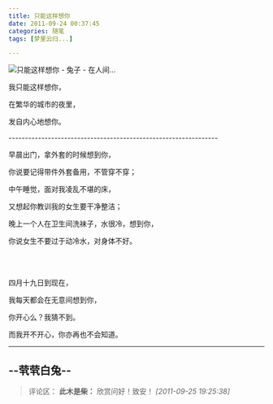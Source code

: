 ```yaml
---
title: 只能这样想你
date: 2011-09-24 00:37:45
categories: 随笔
tags: [梦里云归...]

---
```

![只能这样想你 - 兔子 - 在人间...](2876674261999863832.jpg)

我只能这样想你，

在繁华的城市的夜里，

发自内心地想你。

---------------------------------------------------------------- 

早晨出门，拿外套的时候想到你，

你说要记得带件外套备用，不管穿不穿；

中午睡觉，面对我凌乱不堪的床，

又想起你教训我的女生要干净整洁；

晚上一个人在卫生间洗袜子，水很冷，想到你，

你说女生不要过于动冷水，对身体不好。

<br /><br />

四月十九日到现在，

我每天都会在无意间想到你，

你开心么？我猜不到。

而我开不开心，你亦再也不会知道。

-----------------------------------------------------------------

--茕茕白兔--
---
>评论区：
>**此木是柴：** 欣赏问好！致安！  *[2011-09-25 19:25:38]*
>
